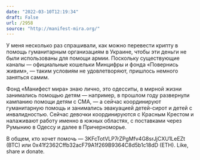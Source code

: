 ```yaml
---
date: "2022-03-10T12:19:34"
draft: False
url: /2958
source: "http://manifest-mira.org/"
---
```


У меня несколько раз спрашивали, как можно перевести крипту в помощь гуманитарным организациям в Украине, чтобы эти деньги не были использованы для помощи армии. Поскольку существующие каналы — официальные кошельки Минцифры и фонда «Повернись живим», — таким условиям не удовлетворяют, пришлось немного заняться самим. 

Фонд «Манифест мира» знаю лично, это одесситы, в мирной жизни занимались помощью детям — например, в прошлом году развернули кампанию помощи детям с СМА, — а сейчас координируют гуманитарную помощь и занимались эвакуацией детей-сирот и детей с инвалидностью. Сейчас девочки координируются с Красным Крестом и налаживают работу именно в южных областях, с поставками через Румынию в Одессу и далее в Причерноморье. 

В общем, кто хочет помочь —
3KFcTotVLP7rZPgMfv4G8srJjCXU1LeEZt (BTC) или 0x41f2362Cffb32acF79A1f269B9364C8d5b1c18dD (ETH). Like, share и donate.
